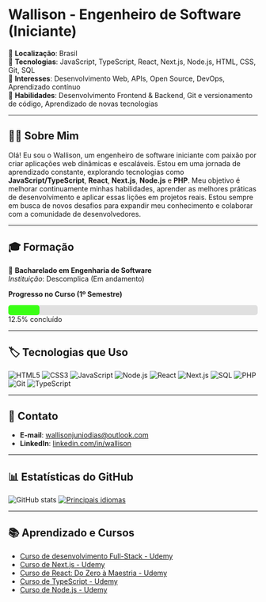 # Wallison - Engenheiro de Software (Iniciante)

🔹 **Localização**: Brasil  
🔹 **Tecnologias**: JavaScript, TypeScript, React, Next.js, Node.js, HTML, CSS, Git, SQL  
🔹 **Interesses**: Desenvolvimento Web, APIs, Open Source, DevOps, Aprendizado contínuo  
🔹 **Habilidades**: Desenvolvimento Frontend & Backend, Git e versionamento de código, Aprendizado de novas tecnologias  

---

## 👨‍💻 Sobre Mim

Olá! Eu sou o Wallison, um engenheiro de software iniciante com paixão por criar aplicações web dinâmicas e escaláveis. Estou em uma jornada de aprendizado constante, explorando tecnologias como **JavaScript/TypeScript**, **React**, **Next.js**, **Node.js** e **PHP**. Meu objetivo é melhorar continuamente minhas habilidades, aprender as melhores práticas de desenvolvimento e aplicar essas lições em projetos reais. Estou sempre em busca de novos desafios para expandir meu conhecimento e colaborar com a comunidade de desenvolvedores.

---

## 🎓 Formação

🔹 **Bacharelado em Engenharia de Software**  
*Instituição*: Descomplica (Em andamento)  

**Progresso no Curso (1º Semestre)**  
<div style="background: #e0e0e0; border-radius: 5px; width: 100%; height: 20px;">
  <div style="background: #39FF14; border-radius: 5px; width: 12.5%; height: 100%;"></div>
</div>
12.5% concluído  

---

## 🏷️ Tecnologias que Uso

![HTML5](https://img.shields.io/badge/HTML5-%E2%9C%94-orange?style=flat-square&logo=html5&logoColor=white)
![CSS3](https://img.shields.io/badge/CSS3-%E2%9C%94-blue?style=flat-square&logo=css3&logoColor=white)
![JavaScript](https://img.shields.io/badge/JavaScript-%E2%9C%94-yellow?style=flat-square&logo=javascript&logoColor=white)
![Node.js](https://img.shields.io/badge/Node.js-%E2%9C%94-339933?style=flat-square&logo=node.js&logoColor=white)
![React](https://img.shields.io/badge/React-%E2%9C%94-61DAFB?style=flat-square&logo=react&logoColor=black)
![Next.js](https://img.shields.io/badge/Next.js-%E2%9C%94-000000?style=flat-square&logo=next.js&logoColor=white)
![SQL](https://img.shields.io/badge/SQL-%E2%9C%94-003B57?style=flat-square&logo=postgresql&logoColor=white)
![PHP](https://img.shields.io/badge/PHP-%E2%9C%94-777BB4?style=flat-square&logo=php&logoColor=white)
![Git](https://img.shields.io/badge/Git-%E2%9C%94-F05032?style=flat-square&logo=git&logoColor=white)
![TypeScript](https://img.shields.io/badge/TypeScript-%E2%9C%94-007ACC?style=flat-square&logo=typescript&logoColor=white)

---

## 📩 Contato

- **E-mail**: [wallisonjuniodias@outlook.com](mailto:wallisonjuniodias@outlook.com)
- **LinkedIn**: [linkedin.com/in/wallison](https://www.linkedin.com/in/wallison)

---

## 📊 Estatísticas do GitHub

![GitHub stats](https://github-readme-stats.vercel.app/api?username=WalliCode&show_icons=true&hide_title=true&count_private=true&hide=prs&theme=radical)
[![Principais idiomas](https://github-readme-stats.vercel.app/api/top-langs/?username=WalliCode&layout=compact&theme=radical)](https://github.com/anuraghazra/github-readme-stats)

---

## 📚 Aprendizado e Cursos

- [Curso de desenvolvimento Full-Stack - Udemy](https://www.udemy.com/course/web-completo/?couponCode=ST19MT121224)
- [Curso de Next.js - Udemy](https://www.udemy.com)
- [Curso de React: Do Zero à Maestria - Udemy](https://www.udemy.com)
- [Curso de TypeScript - Udemy](https://www.udemy.com)
- [Curso de Node.js - Udemy](https://www.udemy.com)
